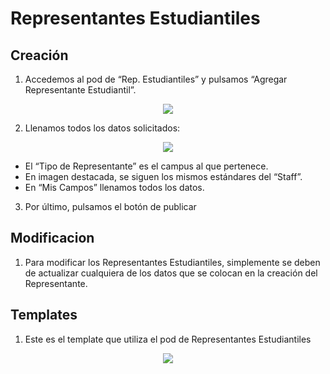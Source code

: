 # Representantes Estudiantiles

## Creación

1. Accedemos al pod de “Rep. Estudiantiles” y pulsamos “Agregar Representante Estudiantil”.
<p align="center"> <img src="https://imgur.com/bxKgZaD.png"> </p>

2. Llenamos todos los datos solicitados:
<p align="center"> <img src="https://imgur.com/c6GJYEH.png"> </p>

* El “Tipo de Representante” es el campus al que pertenece.
* En imagen destacada, se siguen los mismos estándares del “Staff”.
* En “Mis Campos” llenamos todos los datos.

3. Por último, pulsamos el botón de publicar

## Modificacion

1. Para modificar los Representantes Estudiantiles, simplemente se deben de actualizar cualquiera de los datos que se colocan en la creación del Representante.

## Templates

1. Este es el template que utiliza el pod de Representantes Estudiantiles
<p align="center"> <img src="https://imgur.com/XSveSQW.png"> </p>